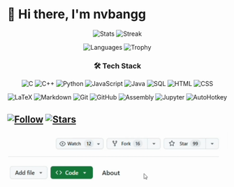# 👋 Hi there, I'm nvbangg

<div align="center">

![Stats](https://github-readme-stats.vercel.app/api?username=nvbangg&show_icons=true&theme=dracula&count_private=true&hide_border=true&border_radius=20&card_width=380) ![Streak](https://github-readme-streak-stats.herokuapp.com/?user=nvbangg&theme=dracula&hide_border=true&border_radius=20&card_width=380)

![Languages](https://github-readme-stats.vercel.app/api/top-langs/?username=nvbangg&count_private=true&layout=compact&theme=dracula&hide_border=true&langs_count=10&border_radius=20) ![Trophy](https://github-profile-trophy.vercel.app/?username=nvbangg&theme=dracula&no-frame=true&column=3&row=2&margin-w=0&margin-h=0)

### 🛠️ Tech Stack

![C](https://img.shields.io/badge/C-555555?style=for-the-badge&logo=c&logoColor=white) ![C++](https://img.shields.io/badge/C++-f34b7d?style=for-the-badge&logo=cplusplus&logoColor=white) ![Python](https://img.shields.io/badge/Python-3572A5?style=for-the-badge&logo=python&logoColor=white) ![JavaScript](https://img.shields.io/badge/JavaScript-f1e05a?style=for-the-badge&logo=javascript&logoColor=black) ![Java](https://img.shields.io/badge/Java-b07219?style=for-the-badge&logo=openjdk&logoColor=white) ![SQL](https://img.shields.io/badge/SQL-F29111?style=for-the-badge&logo=postgresql&logoColor=white) ![HTML](https://img.shields.io/badge/HTML-e34c26?style=for-the-badge&logo=html5&logoColor=white) ![CSS](https://img.shields.io/badge/CSS-563d7c?style=for-the-badge&logo=css&logoColor=white) 

![LaTeX](https://img.shields.io/badge/LaTeX-47A141?style=for-the-badge&logo=latex&logoColor=white) ![Markdown](https://img.shields.io/badge/Markdown-4A4A4A?style=for-the-badge&logo=markdown&logoColor=white) ![Git](https://img.shields.io/badge/Git-F05032?style=for-the-badge&logo=git&logoColor=white) ![GitHub](https://img.shields.io/badge/GitHub-181717?style=for-the-badge&logo=github&logoColor=white) ![Assembly](https://img.shields.io/badge/Assembly-A179DC?style=for-the-badge&logo=assemblyscript&logoColor=white) ![Jupyter](https://img.shields.io/badge/Jupyter-DA5B0B?style=for-the-badge&logo=jupyter&logoColor=white) ![AutoHotkey](https://img.shields.io/badge/AutoHotkey-659F6A?style=for-the-badge&logo=autohotkey&logoColor=white)

</div>


## [![Follow](https://img.shields.io/github/followers/nvbangg?label=Follow%20my%20GitHub&logo=github)](https://github.com/nvbangg) [![Stars](https://img.shields.io/github/stars/nvbangg?label=Stars&logo=github)](https://github.com/nvbangg)

![Gif](https://raw.githubusercontent.com/nvbangg/nvbangg/main/data/star_follow.gif)

<!-- [![Visitors](https://api.visitorbadge.io/api/visitors?path=https%3A%2F%2Fgithub.com%2Fnvbangg&countColor=blue)](https://visitorbadge.io/status?path=https%3A%2F%2Fgithub.com%2Fnvbangg) -->